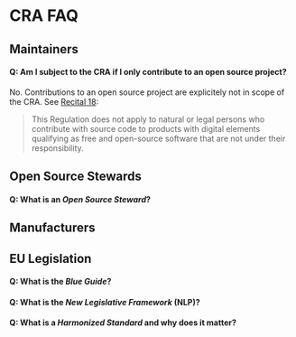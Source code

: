 # CRA FAQ

## Maintainers

#### Q: Am I subject to the CRA if I only contribute to an open source project?

No. Contributions to an open source project are explicitely not in scope of the CRA. See [Recital 18](https://eur-lex.europa.eu/legal-content/EN/TXT/HTML/?uri=OJ:L_202402847#rct_18): 

> This Regulation does not apply to natural or legal persons who contribute with source code to products with digital elements qualifying as free and open-source software that are not under their responsibility.

## Open Source Stewards

#### Q: What is an _Open Source Steward_?

## Manufacturers

## EU Legislation

#### Q: What is the _Blue Guide_?

#### Q: What is the _New Legislative Framework_ (NLP)?

#### Q: What is a _Harmonized Standard_ and why does it matter?
